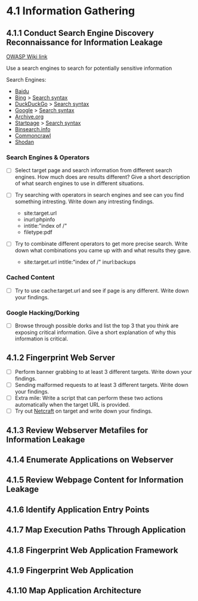 # 4.1 Information Gathering
## 4.1.1 Conduct Search Engine Discovery Reconnaissance for Information Leakage

[OWASP Wiki link](https://owasp.org/www-project-web-security-testing-guide/latest/4-Web_Application_Security_Testing/01-Information_Gathering/01-Conduct_Search_Engine_Discovery_Reconnaissance_for_Information_Leakage.html)

Use a search engines to search for potentially sensitive information

Search Engines:
- [Baidu](https://www.baidu.com/)
- [Bing](https://www.bing.com/) > [Search syntax](http://help.bing.microsoft.com/#apex/18/en-US/10001/-1)
- [DuckDuckGo](https://duckduckgo.com/) > [Search syntax](https://help.duckduckgo.com/duckduckgo-help-pages/results/syntax/)
- [Google](https://www.google.com/) > [Search syntax](https://support.google.com/websearch/answer/2466433)
- [Archive.org](https://archive.org/web/)
- [Startpage](https://www.startpage.com/) > [Search syntax](https://support.startpage.com/index.php?/Knowledgebase/Article/View/989/0/advanced-search-which-search-operators-are-supported-by-startpagecom)
- [Binsearch.info](https://binsearch.info/)
- [Commoncrawl](https://commoncrawl.org/)
- [Shodan](https://www.shodan.io/)


### Search Engines & Operators
- [ ] Select target page and search information from different search engines. How much does are results different? Give a short description of what search engines to use in different situations.
- [ ] Try searching with operators in search engines and see can you find something intresting. Write down any intresting findings.
	- site:target.url
	- inurl:phpinfo
	- intitle:"index of /"
	- filetype:pdf

- [ ] Try to combinate different operators to get more precise search. Write down what combinations you came up with and what results they gave.
	- site:target.url intitle:"index of /" inurl:backups

### Cached Content
- [ ] Try to use cache:target.url and see if page is any different. Write down your findings.

### Google Hacking/Dorking
- [ ] Browse through possible dorks and list the top 3 that you think are exposing critical information. Give a short explanation of why this information is critical.

## 4.1.2 Fingerprint Web Server
- [ ] Perform banner grabbing to at least 3 different targets. Write down your findings.
- [ ] Sending malformed requests to at least 3 different targets. Write down your findings.
- [ ] Extra mile: Write a script that can perform these two actions automatically when the target URL is provided.
- [ ] Try out [Netcraft](https://sitereport.netcraft.com/) on target and write down your findings.

## 4.1.3 Review Webserver Metafiles for Information Leakage

## 4.1.4 Enumerate Applications on Webserver

## 4.1.5 Review Webpage Content for Information Leakage

## 4.1.6 Identify Application Entry Points

## 4.1.7 Map Execution Paths Through Application

## 4.1.8 Fingerprint Web Application Framework

## 4.1.9 Fingerprint Web Application

## 4.1.10 Map Application Architecture
